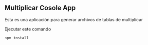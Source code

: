 ## Multiplicar Cosole App

Esta es una aplicación para generar archivos de tablas de multiplicar

Ejecutar este comando
```
npm install
```
